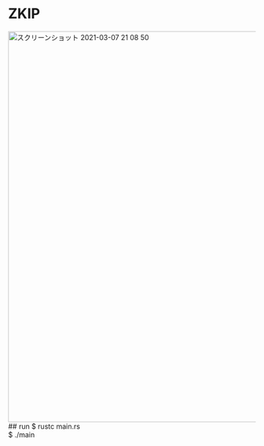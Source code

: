 # ZKIP
<img width="795" alt="スクリーンショット 2021-03-07 21 08 50" src="https://user-images.githubusercontent.com/47593288/110239246-52b87700-7f89-11eb-9c59-f45dd0b81924.png">
## run
$ rustc main.rs
<br>
$ ./main
